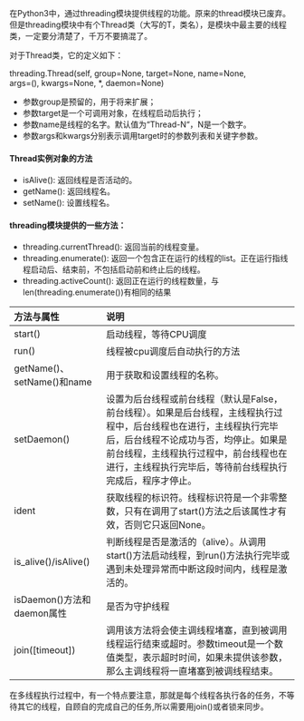 在Python3中，通过threading模块提供线程的功能。原来的thread模块已废弃。但是threading模块中有个Thread类（大写的T，类名），是模块中最主要的线程类，一定要分清楚了，千万不要搞混了。 

对于Thread类，它的定义如下： 

threading.Thread(self, group=None, target=None, name=None,  
     args=(), kwargs=None, *, daemon=None) 
- 参数group是预留的，用于将来扩展； 
- 参数target是一个可调用对象，在线程启动后执行； 
- 参数name是线程的名字。默认值为“Thread-N“，N是一个数字。 
- 参数args和kwargs分别表示调用target时的参数列表和关键字参数。 


#### Thread实例对象的方法 
  + isAlive(): 返回线程是否活动的。 
  + getName(): 返回线程名。 
  + setName(): 设置线程名。 

#### threading模块提供的一些方法： 
  + threading.currentThread(): 返回当前的线程变量。 
  + threading.enumerate(): 返回一个包含正在运行的线程的list。正在运行指线程启动后、结束前，不包括启动前和终止后的线程。 
  + threading.activeCount(): 返回正在运行的线程数量，与len(threading.enumerate())有相同的结果 

|方法与属性	   |说明                                   |
|:-------------|:------------------------------------- |
|start()	|启动线程，等待CPU调度|
|run()	|线程被cpu调度后自动执行的方法|
|getName()、setName()和name	|用于获取和设置线程的名称。|
|setDaemon()	|设置为后台线程或前台线程（默认是False，前台线程）。如果是后台线程，主线程执行过程中，后台线程也在进行，主线程执行完毕后，后台线程不论成功与否，均停止。如果是前台线程，主线程执行过程中，前台线程也在进行，主线程执行完毕后，等待前台线程执行完成后，程序才停止。|
|ident	|获取线程的标识符。线程标识符是一个非零整数，只有在调用了start()方法之后该属性才有效，否则它只返回None。|
|is_alive()/isAlive()	|判断线程是否是激活的（alive）。从调用start()方法启动线程，到run()方法执行完毕或遇到未处理异常而中断这段时间内，线程是激活的。|
|isDaemon()方法和daemon属性	|是否为守护线程|
|join([timeout])	|调用该方法将会使主调线程堵塞，直到被调用线程运行结束或超时。参数timeout是一个数值类型，表示超时时间，如果未提供该参数，那么主调线程将一直堵塞到被调线程结束。| 

在多线程执行过程中，有一个特点要注意，那就是每个线程各执行各的任务，不等待其它的线程，自顾自的完成自己的任务,所以需要用join()或者锁来同步。
